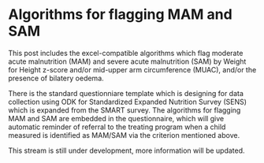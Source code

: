 # Algorithms for flagging MAM and SAM
This post includes the excel-compatible algorithms which flag moderate acute malnutrition (MAM) and severe acute malnutrition (SAM) by Weight for Height z-score and/or mid-upper arm circumference (MUAC), and/or the presence of bilatery oedema. 

There is the standard questionniare template which is designing for data collection using ODK for Standardized Expanded Nutrition Survey (SENS) which is expanded from the SMART survey. The algorithms for flagging MAM and SAM are embedded in the questionnaire, which will give automatic reminder of referral to the treating program when a child measured is identified as MAM/SAM via the criterion mentioned above.

This stream is still under development, more information will be updated. 
